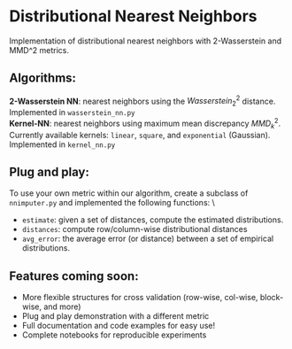 ﻿# Distributional Nearest Neighbors
Implementation of distributional nearest neighbors with 2-Wasserstein and MMD^2 metrics.

## Algorithms:
**2-Wasserstein NN**: nearest neighbors using the $Wasserstein_2^2$ distance. Implemented in `wasserstein_nn.py` \
**Kernel-NN**: nearest neighbors using maximum mean discrepancy $MMD_k^2$. Currently available kernels: `linear`, `square`, and `exponential` (Gaussian). Implemented in `kernel_nn.py`

## Plug and play:
To use your own metric within our algorithm, create a subclass of `nnimputer.py` and implemented the following functions: \
- `estimate`: given a set of distances, compute the estimated distributions.
- `distances`: compute row/column-wise distributional distances
- `avg_error`: the average error (or distance) between a set of empirical distributions.

## Features coming soon:
- More flexible structures for cross validation (row-wise, col-wise, block-wise, and more)
- Plug and play demonstration with a different metric
- Full documentation and code examples for easy use!
- Complete notebooks for reproducible experiments
